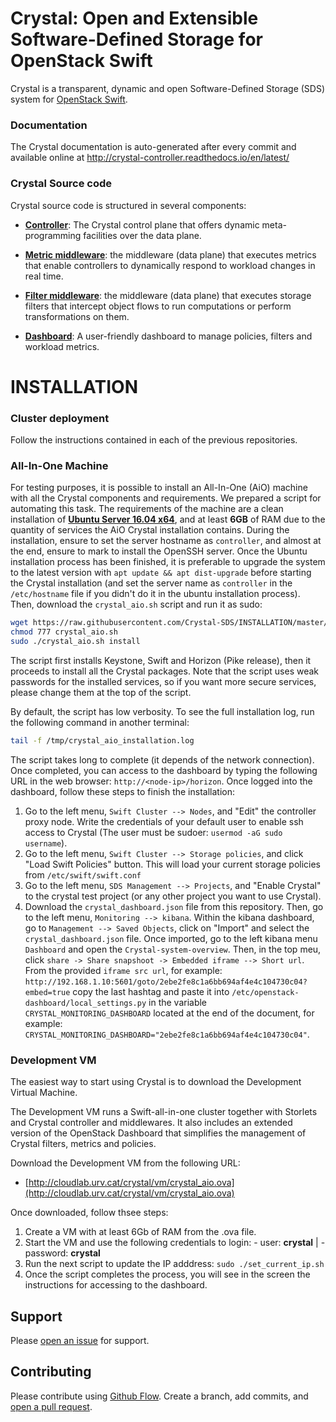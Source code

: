 #  Crystal: Open and Extensible Software-Defined Storage for OpenStack Swift

Crystal is a transparent, dynamic and open Software-Defined Storage (SDS) system for [OpenStack Swift](http://swift.openstack.org). 

### Documentation

The Crystal documentation is auto-generated after every commit and available online at http://crystal-controller.readthedocs.io/en/latest/

### Crystal Source code

Crystal source code is structured in several components:

* **[Controller](https://github.com/Crystal-SDS/controller)**: The Crystal control plane that offers dynamic meta-programming facilities over the data plane.

* **[Metric middleware](https://github.com/Crystal-SDS/metric-middleware)**: the middleware (data plane) that executes metrics that enable controllers to dynamically respond to workload changes in real time.

* **[Filter middleware](https://github.com/Crystal-SDS/filter-middleware)**: the middleware (data plane) that executes storage filters that intercept object flows to run computations or perform transformations on them.

* **[Dashboard](https://github.com/Crystal-SDS/dashboard)**: A user-friendly dashboard to manage policies, filters and workload metrics.


# INSTALLATION

### Cluster deployment

Follow the instructions contained in each of the previous repositories.

### All-In-One Machine

For testing purposes, it is possible to install an All-In-One (AiO) machine with all the Crystal components and requirements.
We prepared a script for automating this task. The requirements of the machine are a clean installation of [**Ubuntu Server 16.04 x64**](http://releases.ubuntu.com/16.04/ubuntu-16.04.6-server-amd64.iso), and at least **6GB** of RAM due to the quantity of services the AiO Crystal installation contains. During the installation, ensure to set the server hostname as `controller`, and almost at the end, ensure to mark to install the OpenSSH server. Once the Ubuntu installation process has been finished, it is preferable to upgrade the system to the latest version with `apt update && apt dist-upgrade` before starting the Crystal installation (and set the server name as `controller` in the `/etc/hostname` file if you didn't do it in the ubuntu installation process). Then, download the `crystal_aio.sh` script and run it as sudo:

```bash
wget https://raw.githubusercontent.com/Crystal-SDS/INSTALLATION/master/crystal_aio.sh
chmod 777 crystal_aio.sh
sudo ./crystal_aio.sh install
```

The script first installs Keystone, Swift and Horizon (Pike release), then it proceeds to install all the Crystal packages. Note that the script uses weak passwords for the installed services, so if you want more secure services, please change them at the top of the script.

By default, the script has low verbosity. To see the full installation log, run the following command in another terminal:

```bash
tail -f /tmp/crystal_aio_installation.log
```

The script takes long to complete (it depends of the network connection). Once completed, you can access to the dashboard by typing the following URL in the web browser: `http://<node-ip>/horizon`. Once logged into the dashboard, follow these steps to finish the installation:
1. Go to the left menu, `Swift Cluster --> Nodes`, and "Edit" the controller proxy node. Write the credentials of your default user to enable ssh access to Crystal (The user must be sudoer: `usermod -aG sudo username`).
2. Go to the left menu, `Swift Cluster --> Storage policies`, and click "Load Swift Policies" button. This will load your current storage policies from `/etc/swift/swift.conf`
3. Go to the left menu, `SDS Management --> Projects`, and "Enable Crystal" to the crystal test project (or any other project you want to use Crystal).
4. Download the `crystal_dashboard.json` file from this repository. Then, go to the left menu, `Monitoring --> kibana`. Within the kibana dashboard, go to `Management --> Saved Objects`, click on "Import" and select the `crystal_dashboard.json` file. Once imported, go to the left kibana menu `Dashboard` and open the `Crystal-system-overview`. Then, in the top meu, click `share -> Share snapshoot -> Embedded iframe --> Short url`. From the provided `iframe src url`, for example: `http://192.168.1.10:5601/goto/2ebe2fe8c1a6bb694af4e4c104730c04?embed=true` copy the last hashtag and paste it into `/etc/openstack-dashboard/local_settings.py` in the variable `CRYSTAL_MONITORING_DASHBOARD` located at the end of the document, for example: `CRYSTAL_MONITORING_DASHBOARD="2ebe2fe8c1a6bb694af4e4c104730c04"`.


### Development VM

The easiest way to start using Crystal is to download the Development Virtual Machine.

The Development VM runs a Swift-all-in-one cluster together with Storlets and Crystal controller and middlewares.
It also includes an extended version of the OpenStack Dashboard that simplifies the management of Crystal filters, metrics and policies.

Download the Development VM from the following URL:

* [http://cloudlab.urv.cat/crystal/vm/crystal_aio.ova](http://cloudlab.urv.cat/crystal/vm/crystal_aio.ova)

Once downloaded, follow thsee steps:
1. Create a VM with at least 6Gb of RAM from the .ova file.
2. Start the VM and use the following credentials to login: - user: **crystal** | - password: **crystal**
3. Run the next script to update the IP adddress: `sudo ./set_current_ip.sh`
4. Once the script completes the process, you will see in the screen the instructions for accessing to the dashboard.


## Support

Please [open an issue](https://github.com/Crystal-SDS/INSTALLATION/issues/new) for support.

## Contributing

Please contribute using [Github Flow](https://guides.github.com/introduction/flow/). Create a branch, add commits, and [open a pull request](https://github.com/Crystal-SDS/INSTALLATION/compare/).
